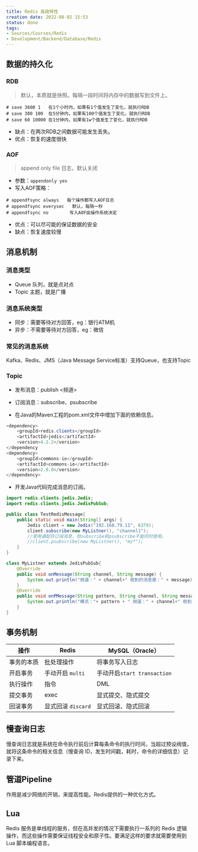 ```yaml
---
title: Redis 高级特性
creation date: 2022-08-02 15:53 
status: done
tags: 
- Sources/Courses/Redis
- Development/Backend/Database/Redis
---
```


## 数据的持久化

### RDB

>默认，本质就是快照。每隔一段时间将内存中的数据写到文件上。

```shell
# save 3600 1   在1个小时内，如果有1个值发生了变化，就执行RDB
# save 300 100  在5分钟内，如果有100个值发生了变化，就执行RDB
# save 60 10000	在1分钟内，如果有1w个值发生了变化，就执行RDB
```

- 缺点：在两次RDB之间数据可能发生丢失。
- 优点：恢复的速度很快

### AOF

>append only file  日志，默认关闭

- 参数：`appendonly yes` 
- 写入AOF策略：
```shell
# appendfsync always   每个操作都写入AOF日志
# appendfsync everysec   默认，每隔一秒
# appendfsync no		写入AOF由操作系统决定
```

- 优点：可以尽可能的保证数据的安全
- 缺点：恢复速度较慢

## 消息机制

### 消息类型

- Queue 队列，就是点对点
- Topic 主题，就是广播

### 消息系统类型

- 同步：需要等待对方回答，eg：银行ATM机
- 异步：不需要等待对方回答，eg：微信
				   
### 常见的消息系统

Kafka、Redis、JMS（Java Message Service标准）支持Queue，也支持Topic

### Topic

- 发布消息：publish <频道>
- 订阅消息：subscribe、psubscribe

- 在Java的Maven工程的pom.xml文件中增加下面的依赖信息。

```java
<dependency>
	<groupId>redis.clients</groupId>
	<artifactId>jedis</artifactId>
	<version>4.2.2</version>
</dependency
<dependency>
	<groupId>commons-io</groupId>
	<artifactId>commons-io</artifactId>
	<version>2.8.0</version>
</dependency>
```

- 开发Java代码完成消息的订阅。

```java
import redis.clients.jedis.Jedis;
import redis.clients.jedis.JedisPubSub;

public class TestRedisMessage{
	public static void main(String[] args) {
		Jedis client = new Jedis("192.168.79.11", 6379);
		client.subscribe(new MyListner(), "channel1");
		//使用通配符订阅消息，但subscribe和psubscribe不能同时使用。
		//client.psubscribe(new MyListner(), "my*");
	}
}

class MyListner extends JedisPubSub{
	@Override
	public void onMessage(String channel, String message) {
		System.out.println("频道：" + channel+" 收到的消息是：" + message);
	}
	@Override
	public void onPMessage(String pattern, String channel, String message){
		System.out.println("模式："+ pattern + " 频道：" + channel+" 收到的消息是：" + message);
	}
}	
```


## 事务机制


| 操作       | Redis              | MySQL（Oracle）             |
| ---------- | ------------------ | --------------------------- |
| 事务的本质 | 批处理操作         | 将事务写入日志              |
| 开启事务   | 手动开启 `multi`   | 手动开启`start transaction` |
| 执行操作   | 指令               | DML                         |
| 提交事务   | exec               | 显式提交、隐式提交          |
| 回滚事务   | 显式回滚 `discard` | 显式回滚、隐式回滚          |


## 慢查询日志

慢查询日志就是系统在命令执行前后计算每条命令的执行时间，当超过预设阀值，就将这条命令的相关信息（慢查询 ID，发生时间戳，耗时，命令的详细信息）记录下来。

## 管道Pipeline

作用是减少网络的开销，来提高性能。Redis提供的一种优化方式。

## Lua

Redis 服务是单线程的服务，但在高并发的情况下需要执行一系列的 Redis 逻辑操作，而这些操作需要保证线程安全和原子性。要满足这样的要求就需要使用到 Lua 脚本编程语言。